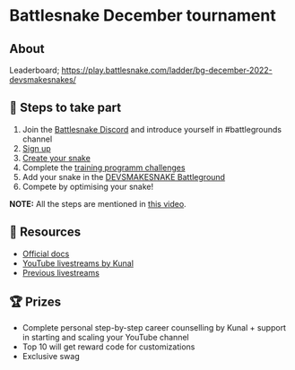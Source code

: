 # Battlesnake December tournament

## About
Leaderboard; https://play.battlesnake.com/ladder/bg-december-2022-devsmakesnakes/

## 🚨 Steps to take part
1. Join the [Battlesnake Discord](https://discord.com/invite/hD8fvUGcqC) and introduce yourself in #battlegrounds channel
2. [Sign up](https://play.battlesnake.com)
3. [Create your snake](https://play.battlesnake.com/account/snakes/interstitial/)
4. Complete the [training programm challenges](https://play.battlesnake.com/challenges/)
5. Add your snake in the [DEVSMAKESNAKE Battleground](https://play.battlesnake.com/challenges/)
6. Compete by optimising your snake!

**NOTE:** All the steps are mentioned in [this video](https://youtu.be/LDsUpjLV5Uk).

## 📄 Resources
- [Official docs](https://docs.battlesnake.com)
- [YouTube livestreams by Kunal](https://www.youtube.com/KunalKushwaha)
- [Previous livestreams](https://www.twitch.tv/BattlesnakeOfficial/videos)

## 🏆 Prizes
- Complete personal step-by-step career counselling by Kunal + support in starting and scaling your YouTube channel
- Top 10 will get reward code for customizations
- Exclusive swag

